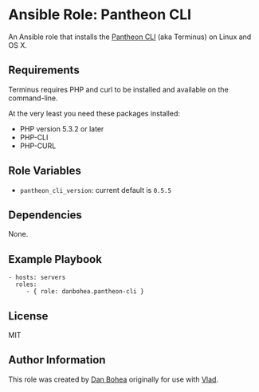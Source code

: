 # Ansible Role: Pantheon CLI

An Ansible role that installs the [Pantheon CLI](https://github.com/pantheon-systems/cli) (aka Terminus) on Linux and OS X.


## Requirements

Terminus requires PHP and curl to be installed and available on the command-line.

At the very least you need these packages installed:

- PHP version 5.3.2 or later
- PHP-CLI
- PHP-CURL


## Role Variables

- `pantheon_cli_version`: current default is `0.5.5`


## Dependencies

None.


## Example Playbook

```
- hosts: servers
  roles:
     - { role: danbohea.pantheon-cli }
```

## License

MIT


## Author Information

This role was created by [Dan Bohea](http://bohea.co.uk) originally for use with [Vlad](https://github.com/hashbangcode/vlad).
